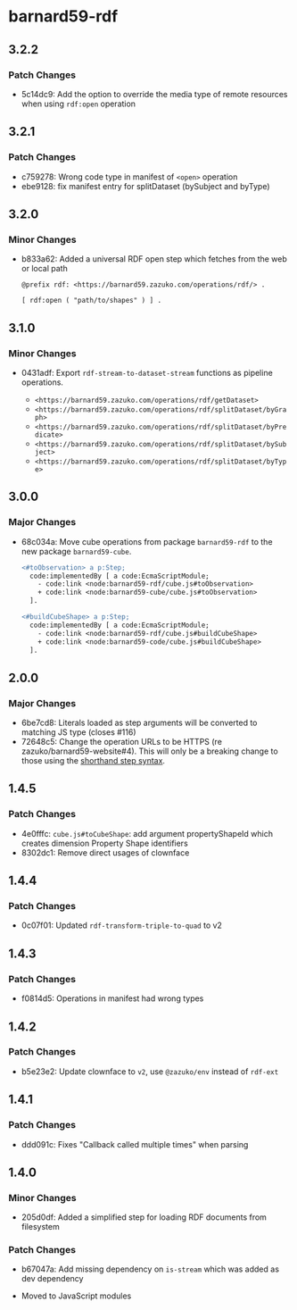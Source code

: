 # barnard59-rdf

## 3.2.2

### Patch Changes

- 5c14dc9: Add the option to override the media type of remote resources when using `rdf:open` operation

## 3.2.1

### Patch Changes

- c759278: Wrong code type in manifest of `<open>` operation
- ebe9128: fix manifest entry for splitDataset (bySubject and byType)

## 3.2.0

### Minor Changes

- b833a62: Added a universal RDF open step which fetches from the web or local path

  ```turtle
  @prefix rdf: <https://barnard59.zazuko.com/operations/rdf/> .

  [ rdf:open ( "path/to/shapes" ) ] .
  ```

## 3.1.0

### Minor Changes

- 0431adf: Export `rdf-stream-to-dataset-stream` functions as pipeline operations.

  - `<https://barnard59.zazuko.com/operations/rdf/getDataset>`
  - `<https://barnard59.zazuko.com/operations/rdf/splitDataset/byGraph>`
  - `<https://barnard59.zazuko.com/operations/rdf/splitDataset/byPredicate>`
  - `<https://barnard59.zazuko.com/operations/rdf/splitDataset/bySubject>`
  - `<https://barnard59.zazuko.com/operations/rdf/splitDataset/byType>`

## 3.0.0

### Major Changes

- 68c034a: Move cube operations from package `barnard59-rdf` to the new package `barnard59-cube`.

  ```diff
  <#toObservation> a p:Step;
    code:implementedBy [ a code:EcmaScriptModule;
      - code:link <node:barnard59-rdf/cube.js#toObservation>
      + code:link <node:barnard59-cube/cube.js#toObservation>
    ].

  <#buildCubeShape> a p:Step;
    code:implementedBy [ a code:EcmaScriptModule;
      - code:link <node:barnard59-rdf/cube.js#buildCubeShape>
      + code:link <node:barnard59-code/cube.js#buildCubeShape>
    ].

  ```

## 2.0.0

### Major Changes

- 6be7cd8: Literals loaded as step arguments will be converted to matching JS type (closes #116)
- 72648c5: Change the operation URLs to be HTTPS (re zazuko/barnard59-website#4).
  This will only be a breaking change to those using the [shorthand step syntax](https://data-centric.zazuko.com/docs/workflows/explanations/simplified-syntax).

## 1.4.5

### Patch Changes

- 4e0fffc: `cube.js#toCubeShape`: add argument propertyShapeId which creates dimension Property Shape identifiers
- 8302dc1: Remove direct usages of clownface

## 1.4.4

### Patch Changes

- 0c07f01: Updated `rdf-transform-triple-to-quad` to v2

## 1.4.3

### Patch Changes

- f0814d5: Operations in manifest had wrong types

## 1.4.2

### Patch Changes

- b5e23e2: Update clownface to `v2`, use `@zazuko/env` instead of `rdf-ext`

## 1.4.1

### Patch Changes

- ddd091c: Fixes "Callback called multiple times" when parsing

## 1.4.0

### Minor Changes

- 205d0df: Added a simplified step for loading RDF documents from filesystem

### Patch Changes

- b67047a: Add missing dependency on `is-stream` which was added as dev dependency

- Moved to JavaScript modules
